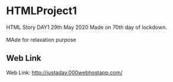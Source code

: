 # HTMLProject1
HTML Story DAY1
29th May 2020
Made on 70th day of lockdown. 
<br>
<br>
MAde for relaxation purpose
## Web Link
Web Link:  http://justaday.000webhostapp.com/
